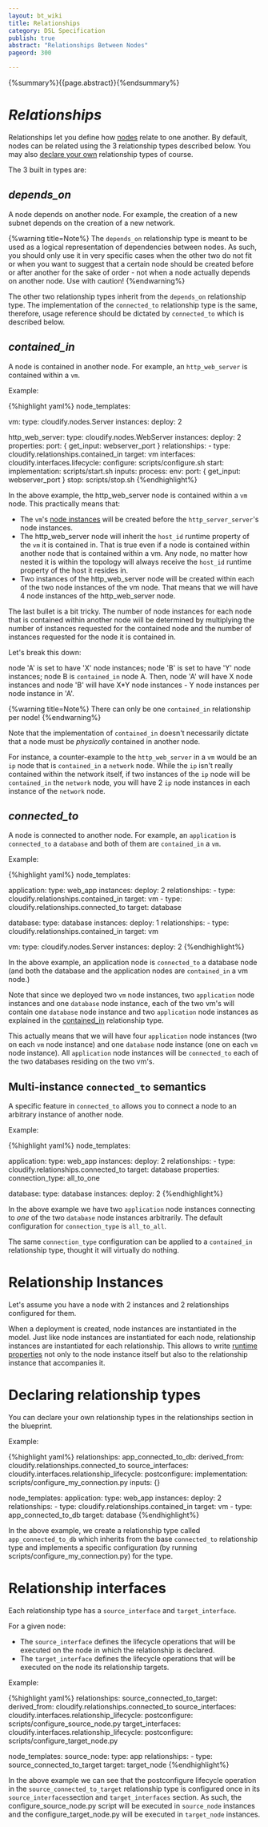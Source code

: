 ```yaml
---
layout: bt_wiki
title: Relationships
category: DSL Specification
publish: true
abstract: "Relationships Between Nodes"
pageord: 300

---
```

{%summary%}{{page.abstract}}{%endsummary%}


# *Relationships*

Relationships let you define how [nodes]() relate to one another. By default, nodes can be related using the 3 relationship types described below. You may also [declare your own](#declaring-relationship-types) relationship types of course.

The 3 built in types are:


## *depends_on*

A node depends on another node. For example, the creation of a new subnet depends on the creation of a new network.

{%warning title=Note%}
The `depends_on` relationship type is meant to be used as a logical representation of dependencies between nodes. As such, you should only use it in very specific cases when the other two do not fit or when you want to suggest that a certain node should be created before or after another for the sake of order - not when a node actually depends on another node. Use with caution!
{%endwarning%}

The other two relationship types inherit from the `depends_on` relationship type. The implementation of the `connected_to` relationship type is the same, therefore, usage reference should be dictated by `connected_to` which is described below.


## *contained_in*

A node is contained in another node. For example, an `http_web_server` is contained within a `vm`.

Example:

{%highlight yaml%}
node_templates:

  vm:
    type: cloudify.nodes.Server
    instances:
      deploy: 2

  http_web_server:
    type: cloudify.nodes.WebServer
    instances:
      deploy: 2
    properties:
      port: { get_input: webserver_port }
    relationships:
      - type: cloudify.relationships.contained_in
        target: vm
    interfaces:
      cloudify.interfaces.lifecycle:
        configure: scripts/configure.sh
        start:
          implementation: scripts/start.sh
          inputs:
            process:
              env:
                port: { get_input: webserver_port }
        stop: scripts/stop.sh
{%endhighlight%}

In the above example, the http_web_server node is contained within a `vm` node.
This practically means that:

* The `vm`'s [node instances]() will be created before the `http_server_server`'s node instances.
* The http_web_server node will inherit the `host_id` runtime property of the `vm` it is contained in. That is true even if a node is contained within another node that is contained within a vm. Any node, no matter how nested it is within the topology will always receive the `host_id` runtime property of the host it resides in.
* Two instances of the http_web_server node will be created within each of the two node instances of the vm node. That means that we will have 4 node instances of the http_web_server node.

The last bullet is a bit tricky. The number of node instances for each node that is contained within another node will be determined by multiplying the number of instances requested for the contained node and the number of instances requested for the node it is contained in.

Let's break this down:

node 'A' is set to have 'X' node instances; node 'B' is set to have 'Y' node instances; node B is `contained_in` node A.
Then, node 'A' will have X node instances and node 'B' will have X*Y node instances - Y node instances per node instance in 'A'.

{%warning title=Note%}
There can only be one `contained_in` relationship per node!
{%endwarning%}

Note that the implementation of `contained_in` doesn't necessarily dictate that a node must be *physically* contained in another node.

For instance, a counter-example to the `http_web_server` in a `vm` would be an `ip` node that is `contained_in` a `network` node. While the `ip` isn't really contained within the network itself, if two instances of the `ip` node will be `contained_in` the `network` node, you will have 2 `ip` node instances in each instance of the `network` node.

<!--

2) it has different multi-instance semantics (i've heard Dan already went over this with you)

3) host_id and host_ip: host_id is a node's attribute (set in deployment creation) and host_ip is a plugin context method which retrieves the ip of the host node by looking at its properties/runtime-props dynamically. They are affected by the contained_in as obviously this is how we determine the host node for a given node. These in turn lead to other semantic differences, e.g. an agent plugin must be used on a node which has a host node (i.e. IS a host node or is connected to one via contained_in relationships) - however these are byproducts and are not directly part of the contained_in semantics.

4) ​lastly, there's some workflow-related API which also touches on the 'contained_in' type, e.g. "contained_instances" property of the CloudifyWorkflowNodeInstance class - basically these are used to form subgraphs to execute operations on specific nodes etc.
 -->


## *connected_to*

A node is connected to another node. For example, an `application` is `connected_to` a `database` and both of them are `contained_in` a `vm`.

Example:

{%highlight yaml%}
node_templates:

  application:
    type: web_app
    instances:
      deploy: 2
    relationships:
      - type: cloudify.relationships.contained_in
        target: vm
      - type: cloudify.relationships.connected_to
        target: database

  database:
    type: database
    instances:
      deploy: 1
    relationships:
      - type: cloudify.relationships.contained_in
        target: vm

  vm:
    type: cloudify.nodes.Server
    instances:
      deploy: 2
{%endhighlight%}

In the above example, an application node is `connected_to` a database node (and both the database and the application nodes are `contained_in` a vm node.)

Note that since we deployed two `vm` node instances, two `application` node instances and one `database` node instance, each of the two vm's will contain one `database` node instance and two `application` node instances as explained in the [contained_in](#contained-in) relationship type.

This actually means that we will have four `application` node instances (two on each `vm` node instance) and one `database` node instance (one on each `vm` node instance). All `application` node instances will be `connected_to` each of the two databases residing on the two vm's.


## Multi-instance `connected_to` semantics

A specific feature in `connected_to` allows you to connect a node to an arbitrary instance of another node.

Example:

{%highlight yaml%}
node_templates:

  application:
    type: web_app
    instances:
      deploy: 2
    relationships:
      - type: cloudify.relationships.connected_to
        target: database
        properties:
            connection_type: all_to_one

  database:
    type: database
    instances:
      deploy: 2
{%endhighlight%}

In the above example we have two `application` node instances connecting to *one* of the two `database` node instances arbitrarily.
The default configuration for `connection_type` is `all_to_all`.

The same `connection_type` configuration can be applied to a `contained_in` relationship type, thought it will virtually do nothing.


# Relationship Instances

Let's assume you have a node with 2 instances and 2 relationships configured for them.

When a deployment is created, node instances are instantiated in the model.
Just like node instances are instantiated for each node, relationship instances are instantiated for each relationship.
This allows to write [runtime properties]() not only to the node instance itself but also to the relationship instance that accompanies it.


# Declaring relationship types

You can declare your own relationship types in the relationships section in the blueprint.

Example:

{%highlight yaml%}
relationships:
  app_connected_to_db:
    derived_from: cloudify.relationships.connected_to
    source_interfaces:
      cloudify.interfaces.relationship_lifecycle:
          postconfigure:
              implementation: scripts/configure_my_connection.py
              inputs: {}

node_templates:
  application:
    type: web_app
    instances:
      deploy: 2
    relationships:
      - type: cloudify.relationships.contained_in
        target: vm
      - type: app_connected_to_db
        target: database
{%endhighlight%}

In the above example, we create a relationship type called `app_connected_to_db` which inherits from the base `connected_to` relationship type and implements a specific configuration (by running scripts/configure_my_connection.py) for the type.


# Relationship interfaces

Each relationship type has a `source_interface` and `target_interface`.

For a given node:

* The `source_interface` defines the lifecycle operations that will be executed on the node in which the relationship is declared.
* The `target_interface` defines the lifecycle operations that will be executed on the node its relationship targets.

Example:

{%highlight yaml%}
relationships:
  source_connected_to_target:
    derived_from: cloudify.relationships.connected_to
    source_interfaces:
      cloudify.interfaces.relationship_lifecycle:
        postconfigure: scripts/configure_source_node.py
    target_interfaces:
      cloudify.interfaces.relationship_lifecycle:
        postconfigure: scripts/configure_target_node.py

node_templates:
  source_node:
    type: app
    relationships:
      - type: source_connected_to_target
        target: target_node
{%endhighlight%}

In the above example we can see that the postconfigure lifecycle operation in the `source_connected_to_target` relationship type is configured once in its `source_interfaces`section and `target_interfaces` section. As such, the configure_source_node.py script will be executed in `source_node` instances and the configure_target_node.py will be executed in `target_node` instances.